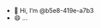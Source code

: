 - 👋 Hi, I’m @b5e8-419e-a7b3
- 😄 ...

<!---
b5e8-419e-a7b3/b5e8-419e-a7b3 is a ✨ special ✨ repository because its `README.md` (this file) appears on your GitHub profile.
You can click the Preview link to take a look at your changes.
--->
